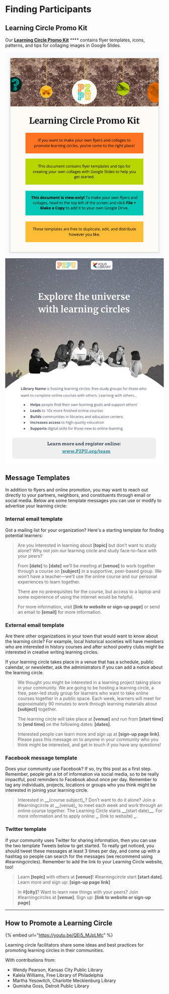# Finding Participants

## Learning Circle Promo Kit

Our [**Learning Circle Promo Kit**](https://docs.google.com/presentation/d/1\_-Xl0TcniaRjYuK7E8JFMekrMDM3\_TLfBHAj6x61AMY/edit?usp=sharing) **** contains flyer templates, icons, patterns, and tips for collaging images in Google Slides.

![P2PU's Learning Circle Promo Kit](<../.gitbook/assets/p2pu learning circle promo kit.png>) ![Example of a flyer template](<../.gitbook/assets/Screen Shot 2022-01-31 at 2.54.17 PM.png>)

## Message Templates

In addition to flyers and online promotion, you may want to reach out directly to your partners, neighbors, and constituents through email or social media. Below are some template messages you can use or modify to advertise your learning circle:

### **Internal email template**

Got a mailing list for your organization? Here's a starting template for finding potential learners:

> Are you interested in learning about **\[topic]** but don’t want to study alone? Why not join our learning circle and study face-to-face with your peers?
>
> From **\[date]** to **\[date]** we’ll be meeting at **\[venue]** to work together through a course on **\[subject]** in a supportive, peer-based group. We won’t have a teacher—we’ll use the online course and our personal experiences to learn together.
>
> There are no prerequisites for the course, but access to a laptop and some experience of using the internet would be helpful.
>
> For more information, visit **\[link to website or sign-up page]** or send an email to **\[email]** for more information.

### **External email template**

Are there other organizations in your town that would want to know about the learning circle? For example, local historical societies will have members who are interested in history courses and after school poetry clubs might be interested in creative writing learning circles.&#x20;

If your learning circle takes place in a venue that has a schedule, public calendar, or newsletter, ask the administrators if you can add a notice about the learning circle.

> We thought you might be interested in a learning project taking place in your community. We are going to be hosting a learning circle, a free, peer-led study group for learners who want to take online courses together in a public space. Each week, learners will meet for approximately 90 minutes to work through learning materials about **\[subject]** together.
>
> The learning circle will take place at **\[venue]** and run from **\[start time]** to **\[end time]** on the following dates: **\[dates]**.
>
> Interested people can learn more and sign up at **\[sign-up page link]**. Please pass this message on to anyone in your community who you think might be interested, and get in touch if you have any questions!

### **Facebook message template**

Does your community use Facebook? If so, try this post as a first step. Remember, people get a lot of information via social media, so to be really impactful, post reminders to Facebook about once per day. Remember to tag any individuals, projects, locations or groups who you think might be interested in joining your learning circle.

> Interested in **\_\_**(course subject)_**\_**_? Don’t want to do it alone? Join a #learningcircle at **\_\_**(venue)_**\_**_ to meet each week and work through an online course together. The Learning Circle starts **\_\_**(start date)**\_\_**. For more information and to apply online: _**\_**_ (link to website) _**\_**_.

### Twitter template

If your community uses Twitter for sharing information, then you can use the two template Tweets below to get started. To really get noticed, you should tweet these messages at least 3 times per day, and come up with a hashtag so people can search for the messages (we recommend using #learningcircles). Remember to add the link to your Learning Circle website, too!

> Learn **\[topic]** with others at **\[venue]**! #learningcircle start **\[start date]**. Learn more and sign up: **\[sign-up page link]**

> In #**\[city]**? Want to learn new things with your peers? Join #learningcircles at **\[venue]**. Sign up: **\[link to website or sign-up page]**

****

## How to Promote a Learning Circle

{% embed url="https://youtu.be/QEi5_MJpLMc" %}

Learning circle facilitators share some ideas and best practices for promoting learning circles in their communities.

With contributions from:

* Wendy Pearson, Kansas City Public Library
* Kalela Williams, Free Library of Philadelphia
* Martha Yesowitch, Charlotte Mecklenburg Library
* Qumisha Goss, Detroit Public Library
